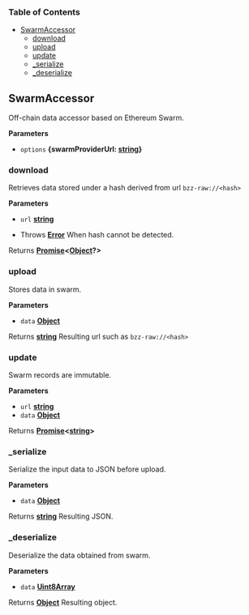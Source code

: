 <!-- Generated by documentation.js. Update this documentation by updating the source code. -->

### Table of Contents

-   [SwarmAccessor][1]
    -   [download][2]
    -   [upload][3]
    -   [update][4]
    -   [\_serialize][5]
    -   [\_deserialize][6]

## SwarmAccessor

Off-chain data accessor based on Ethereum Swarm.

**Parameters**

-   `options` **{swarmProviderUrl: [string][7]}** 

### download

Retrieves data stored under a hash derived from url `bzz-raw://<hash>`

**Parameters**

-   `url` **[string][7]** 


-   Throws **[Error][8]** When hash cannot be detected.

Returns **[Promise][9]&lt;[Object][10]?>** 

### upload

Stores data in swarm.

**Parameters**

-   `data` **[Object][10]** 

Returns **[string][7]** Resulting url such as `bzz-raw://<hash>`

### update

Swarm records are immutable.

**Parameters**

-   `url` **[string][7]** 
-   `data` **[Object][10]** 

Returns **[Promise][9]&lt;[string][7]>** 

### \_serialize

Serialize the input data to JSON before upload.

**Parameters**

-   `data` **[Object][10]** 

Returns **[string][7]** Resulting JSON.

### \_deserialize

Deserialize the data obtained from swarm.

**Parameters**

-   `data` **[Uint8Array][11]** 

Returns **[Object][10]** Resulting object.

[1]: #swarmaccessor

[2]: #download

[3]: #upload

[4]: #update

[5]: #_serialize

[6]: #_deserialize

[7]: https://developer.mozilla.org/docs/Web/JavaScript/Reference/Global_Objects/String

[8]: https://developer.mozilla.org/docs/Web/JavaScript/Reference/Global_Objects/Error

[9]: https://developer.mozilla.org/docs/Web/JavaScript/Reference/Global_Objects/Promise

[10]: https://developer.mozilla.org/docs/Web/JavaScript/Reference/Global_Objects/Object

[11]: https://developer.mozilla.org/docs/Web/JavaScript/Reference/Global_Objects/Uint8Array
